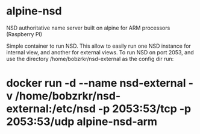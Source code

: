 # alpine-nsd
NSD authoritative name server built on alpine for ARM processors (Raspberry PI)

Simple container to run NSD. This allow to easily run one NSD instance for internal view, and another for external views.
To run NSD on port 2053, and use the directory /home/bobzrkr/nsd-external as the config dir run:

# docker run -d --name nsd-external -v /home/bobzrkr/nsd-external:/etc/nsd -p 2053:53/tcp -p 2053:53/udp alpine-nsd-arm
